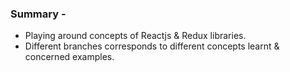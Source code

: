 ### Summary -  
- Playing around concepts of Reactjs & Redux libraries.
- Different branches corresponds to different concepts learnt & concerned examples.
